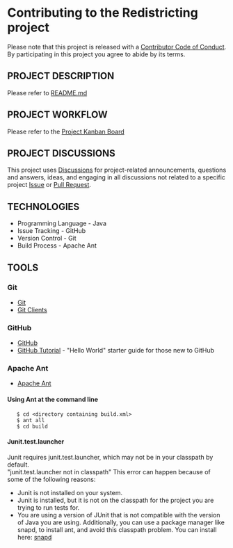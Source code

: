 # Contributing to the Redistricting project

Please note that this project is released with a [Contributor Code of Conduct](CODE_OF_CONDUCT.md). By participating in this project you agree to abide by its terms.

## PROJECT DESCRIPTION
Please refer to [README.md](README.md)

## PROJECT WORKFLOW
Please refer to the [Project Kanban Board](https://github.com/MetroCS/redistricting/projects/1)

## PROJECT DISCUSSIONS
This project uses [Discussions](https://github.com/MetroCS/redistricting/discussions) for project-related announcements, questions and answers, ideas, and engaging in all discussions not related to a specific project [Issue](https://github.com/MetroCS/redistricting/issues) or [Pull Request](https://github.com/MetroCS/redistricting/pulls).

## TECHNOLOGIES
* Programming Language - Java
* Issue Tracking - GitHub
* Version Control - Git
* Build Process - Apache Ant 

## TOOLS
### Git
* [Git](https://git-scm.com)  
* [Git Clients](https://git-scm.com/downloads)

### GitHub
* [GitHub](https://github.com/)
* [GitHub Tutorial](https://guides.github.com/activities/hello-world/) - "Hello World" starter guide for those new to GitHub

### Apache Ant 
* [Apache Ant](https://ant.apache.org/bindownload.cgi)

#### Using Ant at the command line 
```
   $ cd <directory containing build.xml>
   $ ant all 
   $ cd build
```
#### Junit.test.launcher
Junit requires junit.test.launcher, which may not be in your classpath by default.  
"junit.test.launcher not in classpath"
This error can happen because of some of the following reasons:
* Junit is not installed on your system.
* Junit is installed, but it is not on the classpath for the project you are trying to run tests
 for.
* You are using a version of JUnit that is not compatible with the version of Java
 you are using.
Additionally, you can use a package manager like snapd, to install ant, and avoid this classpath problem.
You can install here: [snapd](https://snapcraft.io/docs/installing-snap-on-ubuntu)
